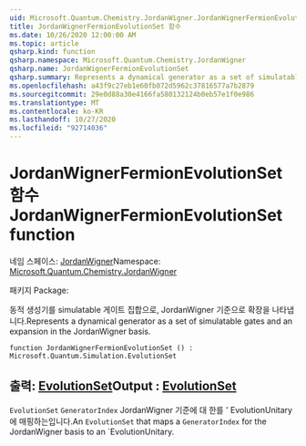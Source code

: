 ```yaml
---
uid: Microsoft.Quantum.Chemistry.JordanWigner.JordanWignerFermionEvolutionSet
title: JordanWignerFermionEvolutionSet 함수
ms.date: 10/26/2020 12:00:00 AM
ms.topic: article
qsharp.kind: function
qsharp.namespace: Microsoft.Quantum.Chemistry.JordanWigner
qsharp.name: JordanWignerFermionEvolutionSet
qsharp.summary: Represents a dynamical generator as a set of simulatable gates and an expansion in the JordanWigner basis.
ms.openlocfilehash: a43f9c27eb1e60fb072d5962c37816577a7b2879
ms.sourcegitcommit: 29e0d88a30e4166fa580132124b0eb57e1f0e986
ms.translationtype: MT
ms.contentlocale: ko-KR
ms.lasthandoff: 10/27/2020
ms.locfileid: "92714036"
---
```

# <a name="jordanwignerfermionevolutionset-function"></a><span data-ttu-id="0014b-102">JordanWignerFermionEvolutionSet 함수</span><span class="sxs-lookup"><span data-stu-id="0014b-102">JordanWignerFermionEvolutionSet function</span></span>

<span data-ttu-id="0014b-103">네임 스페이스: [JordanWigner](xref:Microsoft.Quantum.Chemistry.JordanWigner)</span><span class="sxs-lookup"><span data-stu-id="0014b-103">Namespace: [Microsoft.Quantum.Chemistry.JordanWigner](xref:Microsoft.Quantum.Chemistry.JordanWigner)</span></span>

<span data-ttu-id="0014b-104">패키지 [](https://nuget.org/packages/)</span><span class="sxs-lookup"><span data-stu-id="0014b-104">Package: [](https://nuget.org/packages/)</span></span>


<span data-ttu-id="0014b-105">동적 생성기를 simulatable 게이트 집합으로, JordanWigner 기준으로 확장을 나타냅니다.</span><span class="sxs-lookup"><span data-stu-id="0014b-105">Represents a dynamical generator as a set of simulatable gates and an expansion in the JordanWigner basis.</span></span>

```qsharp
function JordanWignerFermionEvolutionSet () : Microsoft.Quantum.Simulation.EvolutionSet
```


## <a name="output--evolutionset"></a><span data-ttu-id="0014b-106">출력: [EvolutionSet](xref:Microsoft.Quantum.Simulation.EvolutionSet)</span><span class="sxs-lookup"><span data-stu-id="0014b-106">Output : [EvolutionSet](xref:Microsoft.Quantum.Simulation.EvolutionSet)</span></span>

<span data-ttu-id="0014b-107">`EvolutionSet` `GeneratorIndex` JordanWigner 기준에 대 한를 ' EvolutionUnitary에 매핑하는입니다.</span><span class="sxs-lookup"><span data-stu-id="0014b-107">An `EvolutionSet` that maps a `GeneratorIndex` for the JordanWigner basis to an \`EvolutionUnitary.</span></span>